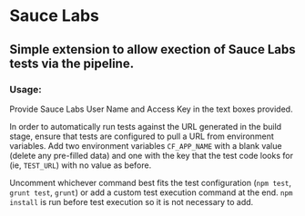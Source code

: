 # Sauce Labs
## Simple extension to allow exection of Sauce Labs tests via the pipeline.


### Usage:
Provide Sauce Labs User Name and Access Key in the text boxes provided.

In order to automatically run tests against the URL generated in the build stage, ensure that tests are configured to pull a URL from environment variables. Add two environment variables `CF_APP_NAME` with a blank value (delete any pre-filled data) and one with the key that the test code looks for (ie, `TEST_URL`) with no value as before.

Uncomment whichever command best fits the test configuration (`npm test`, `grunt test`, `grunt`) or add a custom test execution command at the end. `npm install` is run before test execution so it is not necessary to add.
